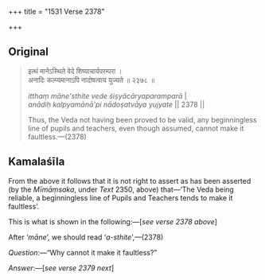 +++
title = "1531 Verse 2378"

+++
## Original 
>
> इत्थं मानेऽस्थिते वेदे शिष्याचार्यपरम्परा ।  
> अनादिः कल्प्यमानाऽपि नादोषत्वाय युज्यते ॥ २३७८ ॥ 
>
> *itthaṃ māne'sthite vede śiṣyācāryaparamparā* \|  
> *anādiḥ kalpyamānā'pi nādoṣatvāya yujyate* \|\| 2378 \|\| 
>
> Thus, the Veda not having been proved to be valid, any beginningless line of pupils and teachers, even though assumed, cannot make it faultless.—(2378)



## Kamalaśīla

From the above it follows that it is not right to assert as has been asserted (by the *Mīmāṃsaka*, under *Text* 2350, above) that—‘The Veda being reliable, a beginningless line of Pupils and Teachers tends to make it faultless’.

This is what is shown in the following:—[*see verse 2378 above*]

After ‘*māne*’, we should read ‘*a-sthite*’,—(2378)

*Question*:—“Why cannot it make it faultless?”

*Answer*:—[*see verse 2379 next*]



